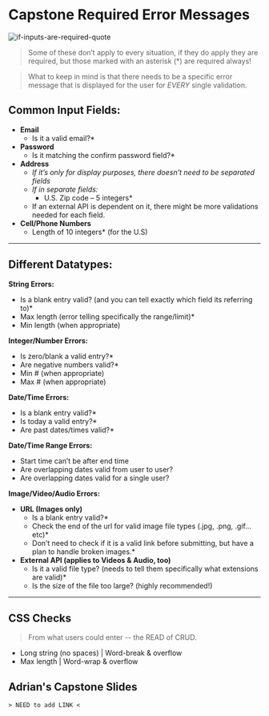 # Capstone Required Error Messages
![if-inputs-are-required-quote](https://user-images.githubusercontent.com/89945390/172217607-f8c2f8d0-6a86-40e9-9c64-5f4d737d8d60.jpg)
> Some of these don’t apply to every situation, if they do apply they are required, but those marked with an asterisk (*) are required always! 

> What to keep in mind is that there needs to be a specific error message that is displayed for the user for *EVERY* single validation. 

## Common Input Fields:

-  **Email**
     - Is it a valid email?*
-  **Password**
    - Is it matching the confirm password field?*
-  **Address**
    - *If it’s only for display purposes, there doesn’t need to be separated fields*    
    -  *If in separate fields:*
        - U.S. Zip code – 5 integers*
     - If an external API is dependent on it, there might be more validations needed for each field.
-  **Cell/Phone Numbers**
    -  Length of 10 integers* (for the U.S)
 
----------

## Different Datatypes:

**String Errors:**

-  Is a blank entry valid? (and you can tell exactly which field its referring to)*
-  Max length (error telling specifically the range/limit)*
-  Min length (when appropriate)

**Integer/Number Errors:**

- Is zero/blank a valid entry?*
- Are negative numbers valid?*
- Min # (when appropriate)
- Max # (when appropriate)

**Date/Time Errors:**

- Is a blank entry valid?*
- Is today a valid entry?*
- Are past dates/times valid?*

**Date/Time Range Errors:**

-  Start time can’t be after end time
- Are overlapping dates valid from user to user?
- Are overlapping dates valid for a single user?

**Image/Video/Audio Errors:**

-  **URL (Images only)**
    - Is a blank entry valid?*
    - Check the end of the url for valid image file types (.jpg, .png, .gif…etc)*
     - Don’t need to check if it is a valid link before submitting, but have a plan to handle broken images.*
- **External API (applies to Videos & Audio, too)**
    - Is it a valid file type? (needs to tell them specifically what extensions are valid)*
    - Is the size of the file too large? (highly recommended!)

----------

## CSS Checks
> From what users could enter -- the READ of CRUD. 

- Long string (no spaces) | Word-break & overflow
- Max length | Word-wrap & overflow

## Adrian's Capstone Slides
`> NEED to add LINK <`
